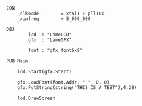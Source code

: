 
    CON
        _clkmode        = xtal1 + pll16x
        _xinfreq        = 5_000_000

    OBJ
            lcd  : "LameLCD"
            gfx  : "LameGFX"

            font : "gfx_font6x8"

    PUB Main

        lcd.Start(gfx.Start)

        gfx.LoadFont(font.Addr, " ", 0, 0)
        gfx.PutString(string("THIS IS A TEST"),4,28)

        lcd.DrawScreen
